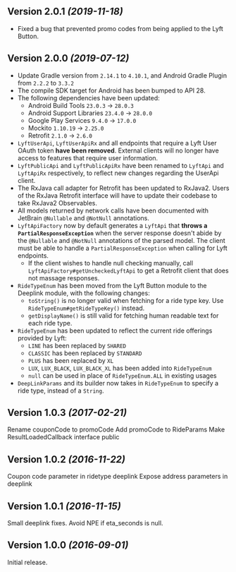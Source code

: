 Version 2.0.1 *(2019-11-18)*
----------------------------
* Fixed a bug that prevented promo codes from being applied to the Lyft Button.

Version 2.0.0 *(2019-07-12)*
----------------------------
* Update Gradle version from `2.14.1` to `4.10.1`, and Android Gradle Plugin from `2.2.2` to `3.3.2`
* The compile SDK target for Android has been bumped to API 28.
* The following dependencies have been updated:
  * Android Build Tools `23.0.3` -> `28.0.3`
  * Android Support Libraries `23.4.0` -> `28.0.0`
  * Google Play Services `9.4.0` -> `17.0.0`
  * Mockito `1.10.19` -> `2.25.0`
  * Retrofit `2.1.0` -> `2.6.0`
* `LyftUserApi`, `LyftUserApiRx` and all endpoints that require a Lyft User OAuth token **have been removed**. External clients will no longer have access to features that require user information.
* `LyftPublicApi` and `LyftPublicApiRx` have been renamed to `LyftApi` and `LyftApiRx` respectively, to reflect new changes regarding the UserApi client.
* The RxJava call adapter for Retrofit has been updated to RxJava2. Users of the RxJava Retrofit interface will have to update their codebase to take RxJava2 Observables.
* All models returned by network calls have been documented with JetBrain `@Nullable` and `@NotNull` annotations.
* `LyftApiFactory` now by default generates a `LyftApi` that **throws a `PartialResponseException`** when the server response doesn't abide by the `@Nullable` and `@NotNull` annotations of the parsed model. The client must be able to handle a `PartialResponseException` when calling for Lyft endpoints.
  * If the client wishes to handle null checking manually, call `LyftApiFactory#getUncheckedLyftApi` to get a Retrofit client that does not massage responses.
* `RideTypeEnum` has been moved from the Lyft Button module to the Deeplink module, with the following changes:
  * `toString()` is no longer valid when fetching for a ride type key. Use `RideTypeEnum#getRideTypeKey()` instead.
  * `getDisplayName()` is still valid for fetching human readable text for each ride type.
* `RideTypeEnum` has been updated to reflect the current ride offerings  provided by Lyft:
  * `LINE` has been replaced by `SHARED`
  * `CLASSIC` has been replaced by `STANDARD`
  * `PLUS` has been replaced by `XL`
  * `LUX`, `LUX_BLACK`, `LUX_BLACK_XL` has been added into `RideTypeEnum`
  * `null` can be used in place of `RideTypeEnum.ALL` in existing usages 
* `DeepLinkParams` and its builder now takes in `RideTypeEnum` to specify a ride type, instead of a `String`.

Version 1.0.3 *(2017-02-21)*
----------------------------
Rename couponCode to promoCode
Add promoCode to RideParams
Make ResultLoadedCallback interface public

Version 1.0.2 *(2016-11-22)*
----------------------------
Coupon code parameter in ridetype deeplink
Expose address parameters in deeplink

Version 1.0.1 *(2016-11-15)*
----------------------------
Small deeplink fixes.
Avoid NPE if eta_seconds is null.

Version 1.0.0 *(2016-09-01)*
----------------------------
Initial release.
